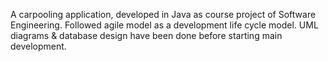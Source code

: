 A carpooling application, developed in Java as course project of Software Engineering. Followed agile model as a development life cycle model. UML diagrams \& database design have been done before starting main development.
